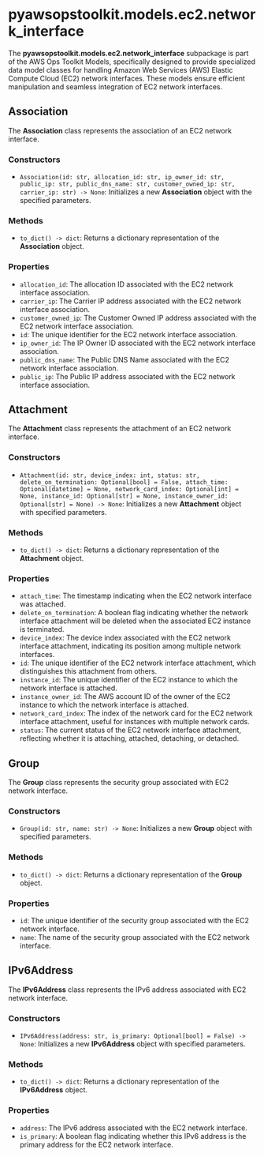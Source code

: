 # pyawsopstoolkit.models.ec2.network_interface

The **pyawsopstoolkit.models.ec2.network_interface** subpackage is part of the AWS Ops Toolkit Models, specifically
designed to provide specialized data model classes for handling Amazon Web Services (AWS) Elastic Compute Cloud (EC2)
network interfaces. These models ensure efficient manipulation and seamless integration of EC2 network interfaces.

## Association

The **Association** class represents the association of an EC2 network interface.

### Constructors

- `Association(id: str, allocation_id: str, ip_owner_id: str, public_ip: str, public_dns_name: str, customer_owned_ip: str, carrier_ip: str) -> None`:
  Initializes a new **Association** object with the specified parameters.

### Methods

- `to_dict() -> dict`: Returns a dictionary representation of the **Association** object.

### Properties

- `allocation_id`: The allocation ID associated with the EC2 network interface association.
- `carrier_ip`: The Carrier IP address associated with the EC2 network interface association.
- `customer_owned_ip`: The Customer Owned IP address associated with the EC2 network interface association.
- `id`: The unique identifier for the EC2 network interface association.
- `ip_owner_id`: The IP Owner ID associated with the EC2 network interface association.
- `public_dns_name`: The Public DNS Name associated with the EC2 network interface association.
- `public_ip`: The Public IP address associated with the EC2 network interface association.

## Attachment

The **Attachment** class represents the attachment of an EC2 network interface.

### Constructors

- `Attachment(id: str, device_index: int, status: str, delete_on_termination: Optional[bool] = False, attach_time: Optional[datetime] = None, network_card_index: Optional[int] = None, instance_id: Optional[str] = None, instance_owner_id: Optional[str] = None) -> None`:
  Initializes a new **Attachment** object with specified parameters.

### Methods

- `to_dict() -> dict`: Returns a dictionary representation of the **Attachment** object.

### Properties

- `attach_time`: The timestamp indicating when the EC2 network interface was attached.
- `delete_on_termination`: A boolean flag indicating whether the network interface attachment will be deleted when the
  associated EC2 instance is terminated.
- `device_index`: The device index associated with the EC2 network interface attachment, indicating its position among
  multiple network interfaces.
- `id`: The unique identifier of the EC2 network interface attachment, which distinguishes this attachment from others.
- `instance_id`: The unique identifier of the EC2 instance to which the network interface is attached.
- `instance_owner_id`: The AWS account ID of the owner of the EC2 instance to which the network interface is attached.
- `network_card_index`: The index of the network card for the EC2 network interface attachment, useful for instances
  with multiple network cards.
- `status`: The current status of the EC2 network interface attachment, reflecting whether it is attaching, attached,
  detaching, or detached.

## Group

The **Group** class represents the security group associated with EC2 network interface.

### Constructors

- `Group(id: str, name: str) -> None`: Initializes a new **Group** object with specified parameters.

### Methods

- `to_dict() -> dict`: Returns a dictionary representation of the **Group** object.

### Properties

- `id`: The unique identifier of the security group associated with the EC2 network interface.
- `name`: The name of the security group associated with the EC2 network interface.

## IPv6Address

The **IPv6Address** class represents the IPv6 address associated with EC2 network interface.

### Constructors

- `IPv6Address(address: str, is_primary: Optional[bool] = False) -> None`: Initializes a new **IPv6Address** object with
  specified parameters.

### Methods

- `to_dict() -> dict`: Returns a dictionary representation of the **IPv6Address** object.

### Properties

- `address`: The IPv6 address associated with the EC2 network interface.
- `is_primary`: A boolean flag indicating whether this IPv6 address is the primary address for the EC2 network
  interface.